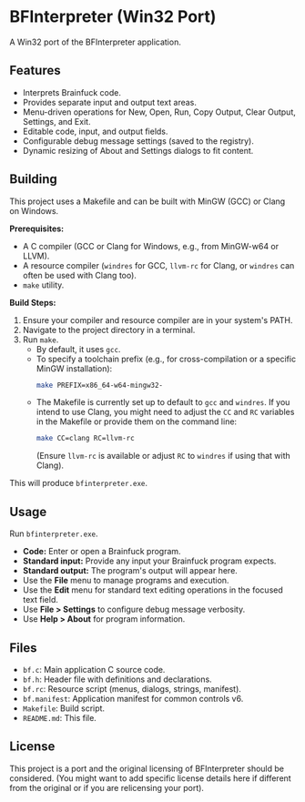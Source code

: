 # BFInterpreter (Win32 Port)

A Win32 port of the BFInterpreter application.

## Features

* Interprets Brainfuck code.
* Provides separate input and output text areas.
* Menu-driven operations for New, Open, Run, Copy Output, Clear Output, Settings, and Exit.
* Editable code, input, and output fields.
* Configurable debug message settings (saved to the registry).
* Dynamic resizing of About and Settings dialogs to fit content.

## Building

This project uses a Makefile and can be built with MinGW (GCC) or Clang on Windows.

**Prerequisites:**

* A C compiler (GCC or Clang for Windows, e.g., from MinGW-w64 or LLVM).
* A resource compiler (`windres` for GCC, `llvm-rc` for Clang, or `windres` can often be used with Clang too).
* `make` utility.

**Build Steps:**

1.  Ensure your compiler and resource compiler are in your system's PATH.
2.  Navigate to the project directory in a terminal.
3.  Run `make`.
    * By default, it uses `gcc`.
    * To specify a toolchain prefix (e.g., for cross-compilation or a specific MinGW installation):
        ```bash
        make PREFIX=x86_64-w64-mingw32-
        ```
    * The Makefile is currently set up to default to `gcc` and `windres`. If you intend to use Clang, you might need to adjust the `CC` and `RC` variables in the Makefile or provide them on the command line:
        ```bash
        make CC=clang RC=llvm-rc
        ```
        (Ensure `llvm-rc` is available or adjust `RC` to `windres` if using that with Clang).

This will produce `bfinterpreter.exe`.

## Usage

Run `bfinterpreter.exe`.

* **Code:** Enter or open a Brainfuck program.
* **Standard input:** Provide any input your Brainfuck program expects.
* **Standard output:** The program's output will appear here.
* Use the **File** menu to manage programs and execution.
* Use the **Edit** menu for standard text editing operations in the focused text field.
* Use **File > Settings** to configure debug message verbosity.
* Use **Help > About** for program information.

## Files

* `bf.c`: Main application C source code.
* `bf.h`: Header file with definitions and declarations.
* `bf.rc`: Resource script (menus, dialogs, strings, manifest).
* `bf.manifest`: Application manifest for common controls v6.
* `Makefile`: Build script.
* `README.md`: This file.

## License

This project is a port and the original licensing of BFInterpreter should be considered.
(You might want to add specific license details here if different from the original or if you are relicensing your port).


